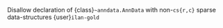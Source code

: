 Disallow declaration of {class}`~anndata.AnnData` with non-`cs{r,c}` sparse data-structures {user}`ilan-gold`
